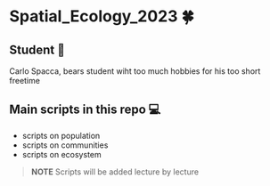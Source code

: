 # Spatial_Ecology_2023 🍀

## Student 🐻
Carlo Spacca, bears student wiht too much hobbies for his too short freetime

## Main scripts in this repo 💻
+ scripts on population
+ scripts on communities
+ scripts on ecosystem
  
> **NOTE**
> Scripts will be added lecture by lecture
